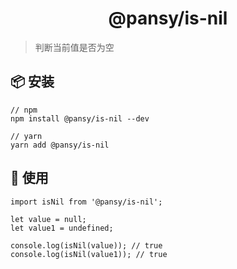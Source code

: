<h1 align="center">@pansy/is-nil</h1>

> 判断当前值是否为空

## 📦 安装

```
// npm
npm install @pansy/is-nil --dev

// yarn
yarn add @pansy/is-nil

```

## 🔨 使用

```
import isNil from '@pansy/is-nil';

let value = null;
let value1 = undefined;

console.log(isNil(value)); // true
console.log(isNil(value1)); // true
```
